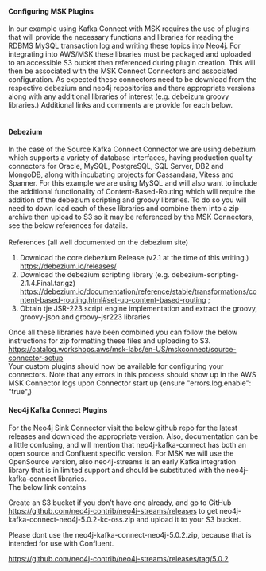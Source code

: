 #### Configuring MSK Plugins
In our example using Kafka Connect with MSK requires the use of plugins that will provide the necessary functions and libraries for reading the RDBMS MySQL transaction log and writing these topics into Neo4j. For integrating into AWS/MSK these libraries must be packaged and uploaded to an accessible S3 bucket then referenced during plugin creation. This will then be associated with the MSK Connect Connectors and associated configuration.  As expected these connectors need to be download from the respective debezium and neo4j repositories and there appropriate versions along with any additional libraries of interest (e.g. debeizum groovy libraries.)  Additional links and comments are provide for each below.
 <br>
<br>


####  Debezium
In the case of the Source Kafka Connect Connector we are using debezium which supports a variety of database interfaces, having production quality connectors for  Oracle, MySQL, PostgreSQL, SQL Server, DB2 and MongoDB, along with incubating projects for Cassandara, Vitess and Spanner.  For this example we are using MySQL and will also want to include the additional functionality of Content-Based-Routing which will require the addition of the debezium scripting and groovy libraries.  To do so you will need to down load each of these libraries and combine them into a zip archive then upload to S3 so it may be referenced by the MSK Connectors, see the below references for datails.
<br>
<br>
References (all well documented on the debezium site)<br>
1) Download the core debezium Release (v2.1 at the time of this writing.)   https://debezium.io/releases/
2) Download the debezium scripting library (e.g. debezium-scripting-2.1.4.Final.tar.gz) https://debezium.io/documentation/reference/stable/transformations/content-based-routing.html#set-up-content-based-routing ;
3) Obtain tje JSR-223 script engine implementation and extract the groovy, groovy-json and groovy-jsr223 libraries

Once all these libraries have been combined you can follow the below instructions for zip formatting these files and uploading to S3. <br>
https://catalog.workshops.aws/msk-labs/en-US/mskconnect/source-connector-setup
<br>Your custom plugins should now be available for configuring your connectors. Note that any errors in this process should show up in the AWS MSK Connector logs upon Connector start up (ensure  "errors.log.enable": "true",)


#### Neo4j Kafka Connect Plugins
For the Neo4j Sink Connector visit the below github repo for the latest releases and download the appropriate version.  Also, documentation can be a little confusing, and will mention that neo4j-kafka-connect has both an open source and Confluent specific version. For MSK we will use the OpenSource version, also neo4j-streams is an early Kafka integration library that is in limited support and should be substituted with the neo4j-kafka-connect libraries.  <br> The below link contains 

Create an S3 bucket if you don’t have one already, and go to GitHub https://github.com/neo4j-contrib/neo4j-streams/releases to get neo4j-kafka-connect-neo4j-5.0.2-kc-oss.zip and upload it to your S3 bucket.

Please dont use the neo4j-kafka-connect-neo4j-5.0.2.zip, because that is intended for use with Confluent.

https://github.com/neo4j-contrib/neo4j-streams/releases/tag/5.0.2
